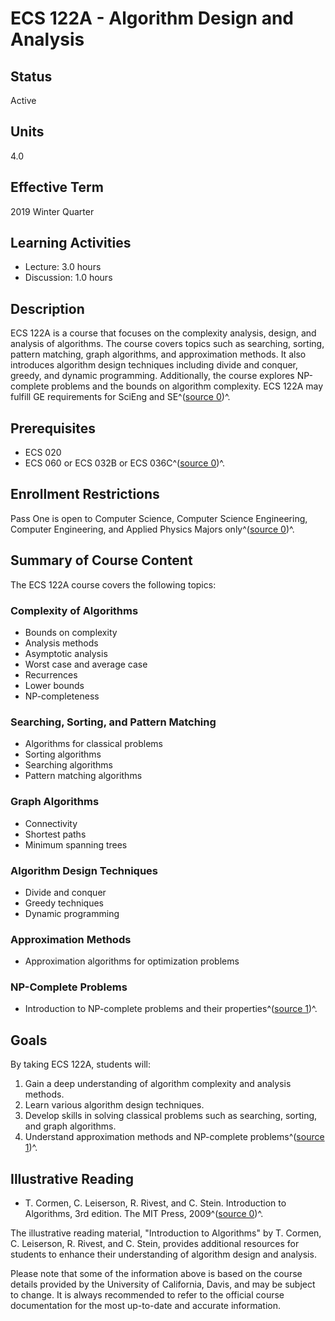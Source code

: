 # ECS 122A - Algorithm Design and Analysis

## Status
Active

## Units
4.0

## Effective Term
2019 Winter Quarter

## Learning Activities
- Lecture: 3.0 hours
- Discussion: 1.0 hours

## Description
ECS 122A is a course that focuses on the complexity analysis, design, and analysis of algorithms. The course covers topics such as searching, sorting, pattern matching, graph algorithms, and approximation methods. It also introduces algorithm design techniques including divide and conquer, greedy, and dynamic programming. Additionally, the course explores NP-complete problems and the bounds on algorithm complexity. ECS 122A may fulfill GE requirements for SciEng and SE^([source 0](https://cs.sf.ucdavis.edu/schedules-classes/ecs-122a-algorithm-design-and-analysis))^.

## Prerequisites
- ECS 020
- ECS 060 or ECS 032B or ECS 036C^([source 0](https://cs.sf.ucdavis.edu/schedules-classes/ecs-122a-algorithm-design-and-analysis))^.

## Enrollment Restrictions
Pass One is open to Computer Science, Computer Science Engineering, Computer Engineering, and Applied Physics Majors only^([source 0](https://cs.sf.ucdavis.edu/schedules-classes/ecs-122a-algorithm-design-and-analysis))^.

## Summary of Course Content
The ECS 122A course covers the following topics:

### Complexity of Algorithms
- Bounds on complexity
- Analysis methods
- Asymptotic analysis
- Worst case and average case
- Recurrences
- Lower bounds
- NP-completeness

### Searching, Sorting, and Pattern Matching
- Algorithms for classical problems
- Sorting algorithms
- Searching algorithms
- Pattern matching algorithms

### Graph Algorithms
- Connectivity
- Shortest paths
- Minimum spanning trees

### Algorithm Design Techniques
- Divide and conquer
- Greedy techniques
- Dynamic programming

### Approximation Methods
- Approximation algorithms for optimization problems

### NP-Complete Problems
- Introduction to NP-complete problems and their properties^([source 1](https://www.geeksforgeeks.org/complete-guide-on-complexity-analysis/))^.

## Goals
By taking ECS 122A, students will:
1. Gain a deep understanding of algorithm complexity and analysis methods.
2. Learn various algorithm design techniques.
3. Develop skills in solving classical problems such as searching, sorting, and graph algorithms.
4. Understand approximation methods and NP-complete problems^([source 1](https://www.geeksforgeeks.org/complete-guide-on-complexity-analysis/))^.

## Illustrative Reading
- T. Cormen, C. Leiserson, R. Rivest, and C. Stein. Introduction to Algorithms, 3rd edition. The MIT Press, 2009^([source 0](https://cs.sf.ucdavis.edu/schedules-classes/ecs-122a-algorithm-design-and-analysis))^.

The illustrative reading material, "Introduction to Algorithms" by T. Cormen, C. Leiserson, R. Rivest, and C. Stein, provides additional resources for students to enhance their understanding of algorithm design and analysis.

Please note that some of the information above is based on the course details provided by the University of California, Davis, and may be subject to change. It is always recommended to refer to the official course documentation for the most up-to-date and accurate information.